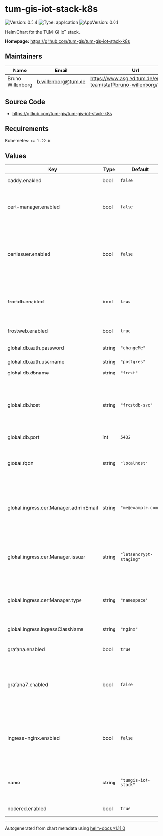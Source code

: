 # tum-gis-iot-stack-k8s

![Version: 0.5.4](https://img.shields.io/badge/Version-0.5.4-informational?style=flat-square) ![Type: application](https://img.shields.io/badge/Type-application-informational?style=flat-square) ![AppVersion: 0.0.1](https://img.shields.io/badge/AppVersion-0.0.1-informational?style=flat-square)

Helm Chart for the TUM-GI IoT stack.

**Homepage:** <https://github.com/tum-gis/tum-gis-iot-stack-k8s>

## Maintainers

| Name | Email | Url |
| ---- | ------ | --- |
| Bruno Willenborg | <b.willenborg@tum.de> | <https://www.asg.ed.tum.de/en/gis/our-team/staff/bruno-willenborg/> |

## Source Code

* <https://github.com/tum-gis/tum-gis-iot-stack-k8s>

## Requirements

Kubernetes: `>= 1.22.0`

## Values

| Key | Type | Default | Description |
|-----|------|---------|-------------|
| caddy.enabled | bool | `false` | Enable/disable Caddy webserver |
| cert-manager.enabled | bool | `false` | Enable/disable [cert-manager](https://cert-manager.io/docs/). Only enable this if [cert-manager](https://cert-manager.io/docs/) is not available in the cluster. |
| certIssuer.enabled | bool | `false` | Enable/disable [cert-manager](https://cert-manager.io/docs/) namespace Issuers. Set according to other `ingress.XXX` settings. Disable if a `ClusterIssuer` is used. |
| frostdb.enabled | bool | `true` | Enable/disable PostGIS Database. Disable if an external database is used. |
| frostweb.enabled | bool | `true` | Enable/disable FROST-Server web interface. |
| global.db.auth.password | string | `"changeMe"` | Database password |
| global.db.auth.username | string | `"postgres"` | Database username |
| global.db.dbname | string | `"frost"` | Database name |
| global.db.host | string | `"frostdb-svc"` | Database host, allows using external databases. Use DNS name of the `frostdb` service when hosting the database inside the cluster. |
| global.db.port | int | `5432` | Database port |
| global.fqdn | string | `"localhost"` | Fully qualified domain name, used for all Ingress routes. Use localhost for local testing deployments. |
| global.ingress.certManager.adminEmail | string | `"me@example.com"` | eMail address for ACME registration with Let's Encrypt. Only used for type = namespace. |
| global.ingress.certManager.issuer | string | `"letsencrypt-staging"` | Name of the Issuer to use. For certManager.type = namespace `letsencrypt-staging`, `letsencrypt-prod` and `self-signed` are available. |
| global.ingress.certManager.type | string | `"namespace"` | Type of [cert-manager](https://cert-manager.io/docs/) Issuer: Use either "namespace" or "cluster". |
| global.ingress.ingressClassName | string | `"nginx"` | Name of the [IngressClass](https://kubernetes.io/docs/concepts/services-networking/ingress/#ingress-class) to use in Ingress routes. |
| grafana.enabled | bool | `true` | Enable/disable Grafana. |
| grafana7.enabled | bool | `false` | Enable/disable Grafana 7 instance. Only required when usage of [LinkSmart SensorThings Datasource](https://grafana.com/grafana/plugins/linksmart-sensorthings-datasource/) is required. |
| ingress-nginx.enabled | bool | `false` | Enable/disable [NGINX-Ingress](https://github.com/kubernetes/ingress-nginx). This is only required, if there is no IncressController available in your cluster. |
| name | string | `"tumgis-iot-stack"` | Base name for Kubernetes components. If empty, Chart.Name is used instead. |
| nodered.enabled | bool | `true` | Enable/disable Node-RED. |

----------------------------------------------
Autogenerated from chart metadata using [helm-docs v1.11.0](https://github.com/norwoodj/helm-docs/releases/v1.11.0)
